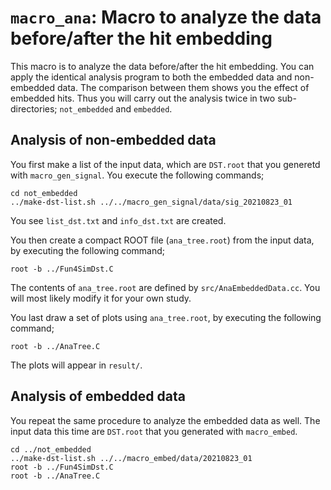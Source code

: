 # `macro_ana`:  Macro to analyze the data before/after the hit embedding

This macro is to analyze the data before/after the hit embedding.
You can apply the identical analysis program to both the embedded data and non-embedded data.
The comparison between them shows you the effect of embedded hits.
Thus you will carry out the analysis twice in two sub-directories; `not_embedded` and `embedded`.

## Analysis of non-embedded data

You first make a list of the input data, which are `DST.root` that you generetd with `macro_gen_signal`.
You execute the following commands;
```
cd not_embedded
../make-dst-list.sh ../../macro_gen_signal/data/sig_20210823_01
```
You see `list_dst.txt` and `info_dst.txt` are created.

You then create a compact ROOT file (`ana_tree.root`) from the input data, by executing the following command;
```
root -b ../Fun4SimDst.C
```
The contents of `ana_tree.root` are defined by `src/AnaEmbeddedData.cc`.
You will most likely modify it for your own study.

You last draw a set of plots using `ana_tree.root`, by executing the following command;
```
root -b ../AnaTree.C
```
The plots will appear in `result/`.

## Analysis of embedded data

You repeat the same procedure to analyze the embedded data as well.
The input data this time are `DST.root` that you generated with `macro_embed`.
```
cd ../not_embedded
../make-dst-list.sh ../../macro_embed/data/20210823_01
root -b ../Fun4SimDst.C
root -b ../AnaTree.C
```

